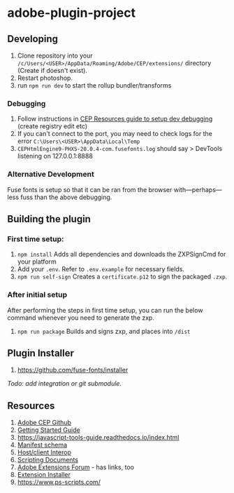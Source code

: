 # adobe-plugin-project

## Developing

1. Clone repository into your `/c/Users/<USER>/AppData/Roaming/Adobe/CEP/extensions/` directory (Create if doesn't exist).
2. Restart photoshop.
3. run `npm run dev` to start the rollup bundler/transforms


### Debugging
1. Follow instructions in [CEP Resources guide to setup dev debugging](https://github.com/Adobe-CEP/CEP-Resources/blob/master/CEP_9.x/Documentation/CEP%209.0%20HTML%20Extension%20Cookbook.md#remote-debugging) (create registry edit etc)
2. If you can't connect to the port, you may need to check logs for the error `C:\Users\<USER>\AppData\Local\Temp`
  1.  `CEPHtmlEngine9-PHXS-20.0.4-com.fusefonts.log` should say
    > DevTools listening on 127.0.0.1:8888

### Alternative Development

Fuse fonts is setup so that it can be ran from the browser with—perhaps—less fuss than the above debugging. 

## Building the plugin

### First time setup:
1.  `npm install`
  Adds all dependencies and downloads the ZXPSignCmd for your platform 
2.  Add your `.env`.
    Refer to `.env.example` for necessary fields.
2.  `npm run self-sign`
  Creates a `certificate.p12` to sign the packaged `.zxp`.

### After initial setup

After performing the steps in first time setup, you can run the below command whenever you need to generate the zxp.

1.  `npm run package`
  Builds and signs zxp, and places into `/dist`

## Plugin Installer
1. https://github.com/fuse-fonts/installer



*Todo: add integration or git submodule.*


## Resources

1. [Adobe CEP Github](https://github.com/Adobe-CEP)
2. [Getting Started Guide](https://github.com/Adobe-CEP/Getting-Started-guides)
1. https://javascript-tools-guide.readthedocs.io/index.html
2. [Manifest schema](https://github.com/Adobe-CEP/CEP-Resources/blob/master/CEP_8.x/ExtensionManifest_v_7_0.xsd)
3. [Host/client Interop](https://github.com/Adobe-CEP/CEP-Resources/blob/master/CEP_9.x/Documentation/CEP%209.0%20HTML%20Extension%20Cookbook.md#invoke-point-products-scripts-from-html-extension)
4. [Scripting Documents](https://www.adobe.com/devnet/scripting.html)
5. [Adobe Extensions Forum](https://forums.adobe.com/community/creative_cloud/add-ons/extensions) - has links, too
6. [Extension Installer](https://github.com/Hennamann/CEP-Extension-Installer)
7. https://www.ps-scripts.com/

